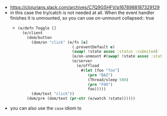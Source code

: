 - https://clojurians.slack.com/archives/C7Q9GSHFV/p1678988187329129
- in this case the try/catch is not needed at all. When the event handler finishes it is unmounted, so you can use on-unmount
  collapsed:: true
	- ```clojure
	  (e/defn Toggle []
	    (e/client
	      (dom/button
	        (dom/on "click" (e/fn [e]
	                          (.preventDefault e)
	                          (swap! !state assoc :status :submited)
	                          (e/on-unmount #(swap! !state assoc :status :idle))
	                          (e/server
	                            (e/offload
	                              #(let [foo "foo"]
	                                 (prn "BAZ")
	                                 (Thread/sleep 500)
	                                 (prn "FOO")
	                                 foo)))))
	        (dom/text "click"))
	      (dom/pre (dom/text (pr-str (e/watch !state))))))
	  ```
- you can also use the `case` idiom to